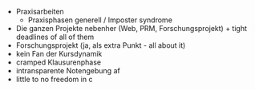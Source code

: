 - Praxisarbeiten
	- Praxisphasen generell / Imposter syndrome 
- Die ganzen Projekte nebenher (Web, PRM, Forschungsprojekt) + tight deadlines of all of them
- Forschungsprojekt (ja, als extra Punkt - all about it)
- kein Fan der Kursdynamik 
- cramped Klausurenphase
- intransparente Notengebung af
- little to no freedom in c